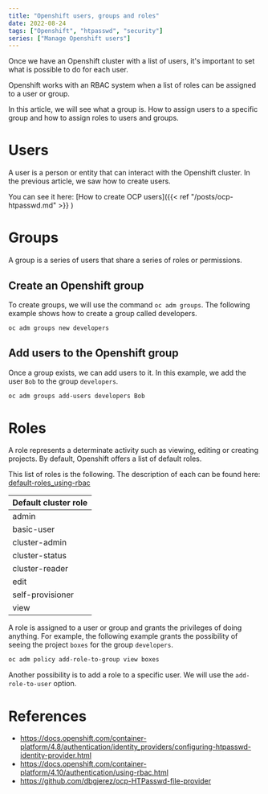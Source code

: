 ```yaml
---
title: "Openshift users, groups and roles"
date: 2022-08-24
tags: ["Openshift", "htpasswd", "security"]
series: ["Manage Openshift users"]
---
```

Once we have an Openshift cluster with a list of users, it's important to set what is possible to do for each user. 

Openshift works with an RBAC system when a list of roles can be assigned to a user or group. 
<!--more-->
In this article, we will see what a group is. How to assign users to a specific group and how to assign roles to users and groups.

# Users
A user is a person or entity that can interact with the Openshift cluster. In the previous article, we saw how to create users. 

You can see it here: [How to create OCP users]({{< ref "/posts/ocp-htpasswd.md" >}} )

# Groups
A group is a series of users that share a series of roles or permissions.

## Create an Openshift group
To create groups, we will use the command ```oc adm groups```. The following example shows how to create a group called developers.

```zsh
oc adm groups new developers
```

## Add users to the Openshift group
Once a group exists, we can add users to it. In this example, we add the user ```Bob``` to the group ```developers```.

```zsh
oc adm groups add-users developers Bob
```

# Roles
A role represents a determinate activity such as viewing, editing or creating projects. By default, Openshift offers a list of default roles.

This list of roles is the following. The description of each can be found here: [default-roles_using-rbac](https://docs.openshift.com/container-platform/4.10/authentication/using-rbac.html#default-roles_using-rbac)

|Default cluster role|
|---|
|admin|
|basic-user|
|cluster-admin|
|cluster-status|
|cluster-reader|
|edit|
|self-provisioner|
|view|

A role is assigned to a user or group and grants the privileges of doing anything. For example, the following example grants the possibility of seeing the project ```boxes``` for the group ```developers```.

```zsh
oc adm policy add-role-to-group view boxes
```

Another possibility is to add a role to a specific user. We will use the ```add-role-to-user``` option. 

# References
* https://docs.openshift.com/container-platform/4.8/authentication/identity_providers/configuring-htpasswd-identity-provider.html
* https://docs.openshift.com/container-platform/4.10/authentication/using-rbac.html
* https://github.com/dbgjerez/ocp-HTPasswd-file-provider